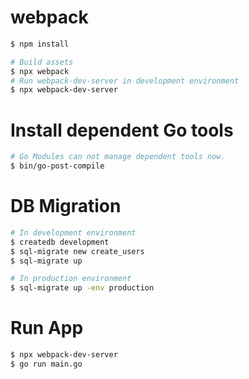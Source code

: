 # webpack

```bash
$ npm install

# Build assets
$ npx webpack
# Run webpack-dev-server in development environment
$ npx webpack-dev-server
```

# Install dependent Go tools

```bash
# Go Modules can not manage dependent tools now.
$ bin/go-post-compile
```

# DB Migration

```bash
# In development environment
$ createdb development
$ sql-migrate new create_users
$ sql-migrate up

# In production environment
$ sql-migrate up -env production
```

# Run App

```bash
$ npx webpack-dev-server
$ go run main.go
```
